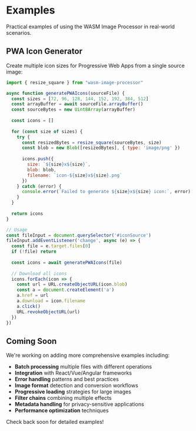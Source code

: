 # Examples

Practical examples of using the WASM Image Processor in real-world scenarios.

## PWA Icon Generator

Create multiple icon sizes for Progressive Web Apps from a single source image:

```javascript
import { resize_square } from "wasm-image-processor"

async function generatePWAIcons(sourceFile) {
  const sizes = [72, 96, 128, 144, 152, 192, 384, 512]
  const arrayBuffer = await sourceFile.arrayBuffer()
  const sourceBytes = new Uint8Array(arrayBuffer)
  
  const icons = []
  
  for (const size of sizes) {
    try {
      const resizedBytes = resize_square(sourceBytes, size)
      const blob = new Blob([resizedBytes], { type: 'image/png' })
      
      icons.push({
        size: `${size}x${size}`,
        blob: blob,
        filename: `icon-${size}x${size}.png`
      })
    } catch (error) {
      console.error(`Failed to generate ${size}x${size} icon:`, error)
    }
  }
  
  return icons
}

// Usage
const fileInput = document.querySelector('#iconSource')
fileInput.addEventListener('change', async (e) => {
  const file = e.target.files[0]
  if (!file) return
  
  const icons = await generatePWAIcons(file)
  
  // Download all icons
  icons.forEach(icon => {
    const url = URL.createObjectURL(icon.blob)
    const a = document.createElement('a')
    a.href = url
    a.download = icon.filename
    a.click()
    URL.revokeObjectURL(url)
  })
})
```

## Coming Soon

We're working on adding more comprehensive examples including:

- **Batch processing** multiple files with different operations
- **Integration** with React/Vue/Angular frameworks
- **Error handling** patterns and best practices
- **Image format** detection and conversion workflows
- **Progressive loading** strategies for large images
- **Filter chains** combining multiple effects
- **Metadata handling** for privacy-sensitive applications
- **Performance optimization** techniques

Check back soon for detailed examples!
